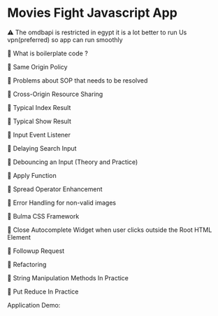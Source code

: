 
# Movies Fight Javascript App

⚠️ The omdbapi is restricted in egypt it is a lot better to run Us vpn(preferred) so app can run smoothly

📌 What is boilerplate code ?

📌 Same Origin Policy

📌 Problems about SOP that needs to be resolved

📌 Cross-Origin Resource Sharing

📌 Typical Index Result

📌 Typical Show Result

📌 Input Event Listener

📌 Delaying Search Input

📌 Debouncing an Input (Theory and Practice) 

📌 Apply Function

📌 Spread Operator Enhancement

📌 Error Handling for non-valid images

📌 Bulma CSS Framework

📌 Close Autocomplete Widget when user clicks outside the Root HTML Element

📌 Followup Request

📌 Refactoring

📌 String Manipulation Methods In Practice

📌 Put Reduce In Practice

Application Demo:









